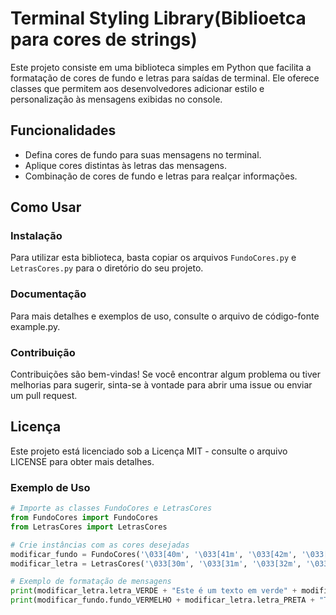 # Terminal Styling Library(Biblioetca para cores de strings)

Este projeto consiste em uma biblioteca simples em Python que facilita a formatação de cores de fundo e letras para saídas de terminal. Ele oferece classes que permitem aos desenvolvedores adicionar estilo e personalização às mensagens exibidas no console.

## Funcionalidades

- Defina cores de fundo para suas mensagens no terminal.
- Aplique cores distintas às letras das mensagens.
- Combinação de cores de fundo e letras para realçar informações.

## Como Usar

### Instalação

Para utilizar esta biblioteca, basta copiar os arquivos `FundoCores.py` e `LetrasCores.py` para o diretório do seu projeto.


### Documentação

Para mais detalhes e exemplos de uso, consulte o arquivo de código-fonte example.py.

### Contribuição

Contribuições são bem-vindas! Se você encontrar algum problema ou tiver melhorias para sugerir, sinta-se à vontade para abrir uma issue ou enviar um pull request.

## Licença

Este projeto está licenciado sob a Licença MIT - consulte o arquivo LICENSE para obter mais detalhes.
### Exemplo de Uso

```python
# Importe as classes FundoCores e LetrasCores
from FundoCores import FundoCores
from LetrasCores import LetrasCores

# Crie instâncias com as cores desejadas
modificar_fundo = FundoCores('\033[40m', '\033[41m', '\033[42m', '\033[43m', '\033[44m', '\033[45m', '\033[46m', '\033[47m')
modificar_letra = LetrasCores('\033[30m', '\033[31m', '\033[32m', '\033[33m', '\033[34m', '\033[35m', '\033[36m', '\033[37m', '\033[m')

# Exemplo de formatação de mensagens
print(modificar_letra.letra_VERDE + "Este é um texto em verde" + modificar_letra.limpar_cores)
print(modificar_fundo.fundo_VERMELHO + modificar_letra.letra_PRETA + "Texto com fundo vermelho e letras pretas" + modificar_letra.limpar_cores + modificar_fundo.limpar_cores)


